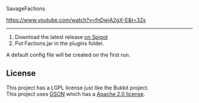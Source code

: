 SavageFactions

https://www.youtube.com/watch?v=fnDwjA2gX-E&t=32s

----------
1. Download the latest release [on Spigot](https://www.spigotmc.org/resources/savagefactions-factionsuuid-reimagined-1-7-1-12.52891/)<br>
1. Put Factions.jar in the plugins folder.

A default config file will be created on the first run.

License
----------
This project has a LGPL license just like the Bukkit project.<br>
This project uses [GSON](http://code.google.com/p/google-gson/) which has a [Apache 2.0 license](http://www.apache.org/licenses/LICENSE-2.0 ).

